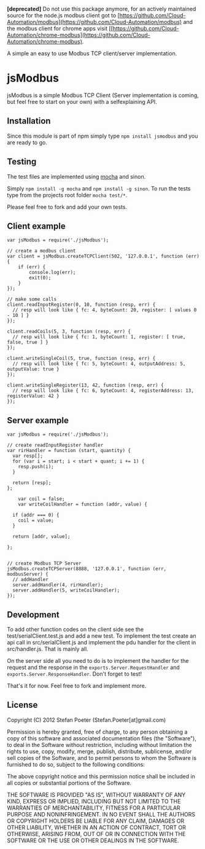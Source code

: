 **[deprecated]** Do not use this package anymore, for an actively maintained source for the node.js modbus client got to [https://github.com/Cloud-Automation/modbus](https://github.com/Cloud-Automation/modbus)
and the modbus client for chrome apps visit [[https://github.com/Cloud-Automation/chrome-modbus](https://github.com/Cloud-Automation/chrome-modbus).

A simple an easy to use Modbus TCP client/server implementation.

jsModbus
========

jsModbus is a simple Modbus TCP Client (Server implementation is coming, but feel free to start on your own) with a 
selfexplaining API.

Installation
------------

Since this module is part of npm simply type `npm install jsmodbus` and you are ready to go.

Testing
-------

The test files are implemented using [mocha](https://github.com/visionmedia/mocha) and sinon.

Simply `npm install -g mocha` and `npm install -g sinon`. To run the tests type from the projects root folder `mocha test/*`.

Please feel free to fork and add your own tests.

Client example
--------------

	var jsModbus = require('./jsModbus');
	
	// create a modbus client
	var client = jsModbus.createTCPClient(502, '127.0.0.1', function (err) {
        if (err) {
            console.log(err);
            exit(0);
        }
    });
	
	// make some calls
	client.readInputRegister(0, 10, function (resp, err) {
	  // resp will look like { fc: 4, byteCount: 20, register: [ values 0 - 10 ] }
	});
	
	client.readCoils(5, 3, function (resp, err) {
	  // resp will look like { fc: 1, byteCount: 1, register: [ true, false, true ] }
	});
	
	client.writeSingleCoil(5, true, function (resp, err) {
	  // resp will look like { fc: 5, byteCount: 4, outputAddress: 5, outputValue: true }
	});

  	client.writeSingleRegister(13, 42, function (resp, err) {
	  // resp will look like { fc: 6, byteCount: 4, registerAddress: 13, registerValue: 42 }
	});

Server example
--------------

	var jsModbus = require('./jsModbus');

	// create readInputRegister handler
	var rirHandler = function (start, quantity) {
	  var resp[];
	  for (var i = start; i < start + quant; i += 1) {
	    resp.push(i);
	  }

	  return [resp];
	};

        var coil = false;
        var writeCoilHandler = function (addr, value) {
	  
 	  if (addr === 0) {
	    coil = value;
	  }

	  return [addr, value];

	};


	// create Modbus TCP Server
	jsModbus.createTCPServer(8888, '127.0.0.1', function (err, modbusServer) {
	  // addHandler
	  server.addHandler(4, rirHandler);
	  server.addHandler(5, writeCoilHandler);
	});

Development
-----------

To add other function codes on the client side see the test/serialClient.test.js and add a new test. To implement the test create an api call in src/serialClient.js and implement the pdu handler for the client in src/handler.js. That is mainly all.

On the server side all you need to do is to implement the handler for the request and the response in the `exports.Server.RequestHandler` and `exports.Server.ResponseHandler`. Don't forget to test!

That's it for now. Feel free to fork and implement more.

License
-------

Copyright (C) 2012 Stefan Poeter (Stefan.Poeter[at]gmail.com)

Permission is hereby granted, free of charge, to any person obtaining a copy of this software and associated documentation files (the "Software"), to deal in the Software without restriction, including without limitation the rights to use, copy, modify, merge, publish, distribute, sublicense, and/or sell copies of the Software, and to permit persons to whom the Software is furnished to do so, subject to the following conditions:

The above copyright notice and this permission notice shall be included in all copies or substantial portions of the Software.

THE SOFTWARE IS PROVIDED "AS IS", WITHOUT WARRANTY OF ANY KIND, EXPRESS OR IMPLIED, INCLUDING BUT NOT LIMITED TO THE WARRANTIES OF MERCHANTABILITY, FITNESS FOR A PARTICULAR PURPOSE AND NONINFRINGEMENT. IN NO EVENT SHALL THE AUTHORS OR COPYRIGHT HOLDERS BE LIABLE FOR ANY CLAIM, DAMAGES OR OTHER LIABILITY, WHETHER IN AN ACTION OF CONTRACT, TORT OR OTHERWISE, ARISING FROM, OUT OF OR IN CONNECTION WITH THE SOFTWARE OR THE USE OR OTHER DEALINGS IN THE SOFTWARE.

